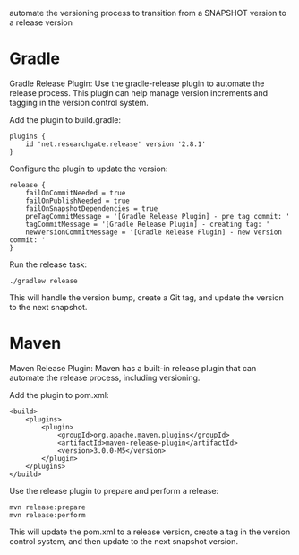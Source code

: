 automate the versioning process to transition from a SNAPSHOT version to a release version

# Gradle

Gradle Release Plugin: Use the gradle-release plugin to automate the release process. 
This plugin can help manage version increments and tagging in the version control system.

Add the plugin to build.gradle:

```
plugins {
    id 'net.researchgate.release' version '2.8.1'
}
```

Configure the plugin to update the version:

```
release {
    failOnCommitNeeded = true
    failOnPublishNeeded = true
    failOnSnapshotDependencies = true
    preTagCommitMessage = '[Gradle Release Plugin] - pre tag commit: '
    tagCommitMessage = '[Gradle Release Plugin] - creating tag: '
    newVersionCommitMessage = '[Gradle Release Plugin] - new version commit: '
}
```

Run the release task:

```
./gradlew release
```

This will handle the version bump, create a Git tag, and update the version to the next snapshot.

# Maven

Maven Release Plugin: Maven has a built-in release plugin that can automate the release process, including versioning.

Add the plugin to pom.xml:

```
<build>
    <plugins>
        <plugin>
            <groupId>org.apache.maven.plugins</groupId>
            <artifactId>maven-release-plugin</artifactId>
            <version>3.0.0-M5</version>
        </plugin>
    </plugins>
</build>
```

Use the release plugin to prepare and perform a release:

```
mvn release:prepare
mvn release:perform
```

This will update the pom.xml to a release version, create a tag in the version control system, 
and then update to the next snapshot version.

